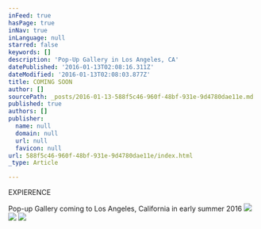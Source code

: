 ```yaml
---
inFeed: true
hasPage: true
inNav: true
inLanguage: null
starred: false
keywords: []
description: 'Pop-Up Gallery in Los Angeles, CA'
datePublished: '2016-01-13T02:08:16.311Z'
dateModified: '2016-01-13T02:08:03.877Z'
title: COMING SOON
author: []
sourcePath: _posts/2016-01-13-588f5c46-960f-48bf-931e-9d4780dae11e.md
published: true
authors: []
publisher:
  name: null
  domain: null
  url: null
  favicon: null
url: 588f5c46-960f-48bf-931e-9d4780dae11e/index.html
_type: Article

---
```

EXPIERENCE 

Pop-up Gallery coming to Los Angeles, California in early summer 2016
![](https://the-grid-user-content.s3-us-west-2.amazonaws.com/768c4f93-26e9-4b9d-9647-e549e1925bd9.jpg)
![](https://the-grid-user-content.s3-us-west-2.amazonaws.com/1400f738-a852-434e-89aa-96af97148342.jpg)
![](https://the-grid-user-content.s3-us-west-2.amazonaws.com/447fa9c1-09d3-462e-a6e9-acda3c9fcef9.jpg)